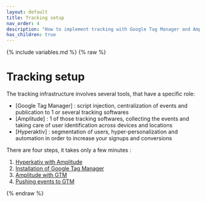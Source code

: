 ```yaml
---
layout: default
title: Tracking setup
nav_order: 4
description: "How to implement tracking with Google Tag Manager and Amplitude"
has_children: true
---
```

{% include variables.md %}
{% raw %}

# Tracking setup

The tracking infrastructure involves several tools, that have a specific role: 
* [Google Tag Manager] : script injection, centralization of events and publication to 1 or several tracking softwares
* [Amplitude] : 1 of those tracking softwares, collecting the events and taking care of user identification across devices and locations
* [Hyperaktiv] : segmentation of users, hyper-personalization and automation in order to increase your signups and conversions

There are four steps, it takes only a few minutes :
1. [Hyperkativ with Amplitude](/pages/Hyperaktiv_Amplitude)
2. [Installation of Google Tag Manager](/pages/GTM/Install)
3. [Amplitude with GTM](/pages/GTM/Amplitude)
4. [Pushing events to GTM](/pages/GTM/Events)

{% endraw %}
